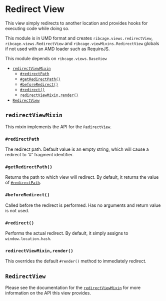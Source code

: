 # Redirect View <a name="redirect-view"></a>

This view simply redirects to another location and provides hooks for executing
code while doing so.

This module is in UMD format and creates `ribcage.views.redirectView`,
`ribcage.views.RedirectView` and `ribcage.viewMixins.RedirectView` globals if
not used with an AMD loader such as RequireJS.

This module depends on `ribcage.views.BaseView`

 + [`redirectViewMixin`](#redirectviewmixin)
   - [`#redirectPath`](#redirectpath)
   - [`#getRedirectPath()`](#getredirectpath)
   - [`#beforeRedirect()`](#beforeredirect)
   - [`#redirect()`](#redirect)
   - [`redirectViewMixin,render()`](#redirectviewmixin-render)
 + [`RedirectView`](#redirectview)


## `redirectViewMixin` <a name="redirectviewmixin"></a>

This mixin implements the API for the `RedirectView`.

### `#redirectPath` <a name="redirectpath"></a>

The redirect path. Default value is an empty string, which will cause a
redirect to '#' fragment identifier.

### `#getRedirectPath()` <a name="getredirectpath"></a>

Returns the path to which view will redirect. By default, it returns the value
of [`#redirectPath`](#redirectpath).

### `#beforeRedirect()` <a name="beforeredirect"></a>

Called before the redirect is performed. Has no arguments and return value is
not used.

### `#redirect()` <a name="redirect"></a>

Performs the actual redirect. By default, it simply assigns to
`window.location.hash`.

### `redirectViewMixin,render()` <a name="redirectviewmixin-render"></a>

This overrides the default `#render()` method to immediately redirect.

## `RedirectView` <a name="redirectview"></a>

Please see the documentation for the [`redirectViewMixin`](#redirectviewmixin)
for more information on the API this view provides.